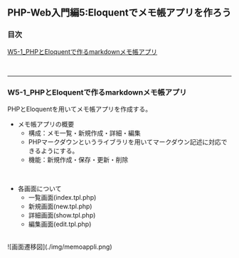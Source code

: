 ## PHP-Web入門編5:Eloquentでメモ帳アプリを作ろう


### 目次
[W5-1_PHPとEloquentで作るmarkdownメモ帳アプリ](#W5-1_PHPとEloquentで作るmarkdownメモ帳アプリ)</br>

</br>

***

### W5-1_PHPとEloquentで作るmarkdownメモ帳アプリ
PHPとEloquentを用いてメモ帳アプリを作成する。</br>
- メモ帳アプリの概要</br>
  - 構成：メモ一覧・新規作成・詳細・編集</br>
  - PHPマークダウンというライブラリを用いてマークダウン記述に対応できるようにする。
  - 機能：新規作成・保存・更新・削除
</br>

- 各画面について
  - 一覧画面(index.tpl.php)
  - 新規画面(new.tpl.php)
  - 詳細画面(show.tpl.php)
  - 編集画面(edit.tpl.php)
</br>
![画面遷移図](./img/memoappli.png)</br>
</br>


